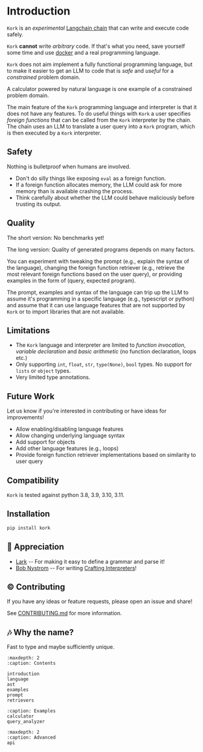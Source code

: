 # Introduction

`Kork` is an *experimental* [Langchain chain](https://python.langchain.com/en/latest/modules/chains.html) that can write and execute code safely.

`Kork` **cannot** write *arbitrary* code. If that's what you need, save yourself some time and use [docker](https://www.docker.com/) and a real programming language.

`Kork` does not aim implement a fully functional programming language, but to make it
easier to get an LLM to code that is *safe* and *useful* for a *constrained* problem
domain.

A calculator powered by natural language is one example of a constrained problem domain.

The main feature of the `Kork` programming language and interpreter is that it does not have any features. To do useful things with `Kork` a user specifies  *foreign functions* that can be called from the `Kork` interpreter by the chain. The chain uses an LLM to translate a user query into a `Kork` program, which is then executed by a `Kork` interpreter.

## Safety

Nothing is bulletproof when humans are involved.

* Don't do silly things like exposing `eval` as a foreign function.
* If a foreign function allocates memory, the LLM could ask for more memory than is available crashing the process.
* Think carefully about whether the LLM could behave maliciously before trusting its output.

## Quality

The short version: No benchmarks yet!

The long version: Quality of generated programs depends on many factors.

You can experiment with tweaking the prompt (e.g., explain the syntax of the language), changing the foreign function retriever (e.g., retrieve the most relevant foreign functions based on the user query), or providing examples in the form of (query, expected program).

The prompt, examples and syntax of the language can trip up the LLM to assume
it's programming in a specific language (e.g., typescript or python) and assume
that it can use language features that are not supported by `Kork` or to import
libraries that are not available.

## Limitations

- The `Kork` language and interpreter are limited to *function invocation*, *variable declaration* and
  *basic arithmetic* (no function declaration, loops etc.)
- Only supporting `int`, `float`, `str`, `type(None)`, `bool` types. No support for `lists` or `object` types.
- Very limited type annotations.

## Future Work

Let us know if you're interested in contributing or have ideas for improvements!

- Allow enabling/disabling language features
- Allow changing underlying language syntax
- Add support for objects
- Add other language features (e.g., loops)
- Provide foreign function retriever implementations based on similarity to user query

## Compatibility

`Kork` is tested against python 3.8, 3.9, 3.10, 3.11.

## Installation

```sh
pip install kork
```

## 🙏 Appreciation

* [Lark](https://github.com/lark-parser/lark) -- For making it easy to define a grammar and parse it!
* [Bob Nystrom](https://github.com/munificent) -- For writing [Crafting Interpreters](https://www.craftinginterpreters.com/)!

## © Contributing

If you have any ideas or feature requests, please open an issue and share!

See [CONTRIBUTING.md](https://github.com/langchain-ai/kork/blob/main/CONTRIBUTING.md) for more information.

## 🎶 Why the name?

Fast to type and maybe sufficiently unique.


```{toctree}
:maxdepth: 2
:caption: Contents

introduction
language
ast
examples
prompt
retrievers
```

```{toctree}
:caption: Examples
calculator
query_analyzer
```

```{toctree}
:maxdepth: 2
:caption: Advanced
api
```
